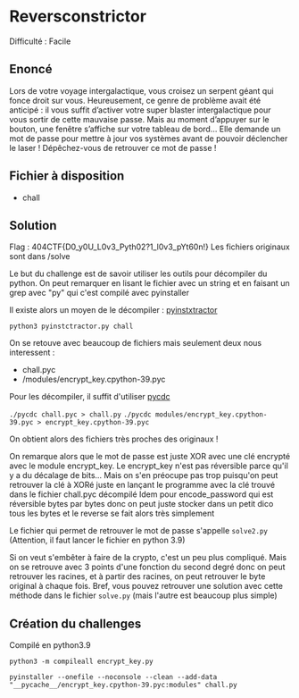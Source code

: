 # Reversconstrictor

Difficulté : Facile

## Enoncé

Lors de votre voyage intergalactique, vous croisez un serpent géant qui fonce droit sur vous. Heureusement, ce genre de problème avait été anticipé : il vous suffit d’activer votre super blaster intergalactique pour vous sortir de cette mauvaise passe. Mais au moment d’appuyer sur le bouton, une fenêtre s’affiche sur votre tableau de bord… Elle demande un mot de passe pour mettre à jour vos systèmes avant de pouvoir déclencher le laser ! Dépêchez-vous de retrouver ce mot de passe !

## Fichier à disposition

- chall

## Solution

Flag : 404CTF{D0_y0U_L0v3_Pyth02?1_l0v3_pYt60n!}
Les fichiers originaux sont dans /solve

Le but du challenge est de savoir utiliser les outils pour décompiler du python.
On peut remarquer en lisant le fichier avec un string et en faisant un grep avec "py" qui c'est compilé avec pyinstaller

Il existe alors un moyen de le décompiler : [pyinstxtractor](https://github.com/extremecoders-re/pyinstxtractor)

`python3 pyinstctractor.py chall`

On se retouve avec beaucoup de fichiers mais seulement deux nous interessent :

- chall.pyc
- /modules/encrypt_key.cpython-39.pyc

Pour les décompiler, il suffit d'utiliser [pycdc](https://github.com/zrax/pycdc)

`./pycdc chall.pyc > chall.py`
`./pycdc modules/encrypt_key.cpython-39.pyc > encrypt_key.cpython-39.pyc`

On obtient alors des fichiers très proches des originaux !

On remarque alors que le mot de passe est juste XOR avec une clé encrypté avec le module encrypt_key.
Le encrypt_key n'est pas réversible parce qu'il y a du décalage de bits...
Mais on s'en préocupe pas trop puisqu'on peut retrouver la clé à XORé juste en lançant le programme avec la clé trouvé dans le fichier chall.pyc décompilé
Idem pour encode_password qui est réversible bytes par bytes donc on peut juste stocker dans un petit dico tous les bytes et le reverse se fait alors très simplement

Le fichier qui permet de retrouver le mot de passe s'appelle `solve2.py` (Attention, il faut lancer le fichier en python 3.9)


Si on veut s'embêter à faire de la crypto, c'est un peu plus compliqué.
Mais on se retrouve avec 3 points d'une fonction du second degré donc on peut retrouver les racines, et à partir des racines, on peut retrouver le byte original à chaque fois.
Bref, vous pouvez retrouver une solution avec cette méthode dans le fichier `solve.py` (mais l'autre est beaucoup plus simple)

## Création du challenges

 Compilé en python3.9

 `python3 -m compileall encrypt_key.py`

 `pyinstaller --onefile --noconsole --clean --add-data "__pycache__/encrypt_key.cpython-39.pyc:modules" chall.py`
